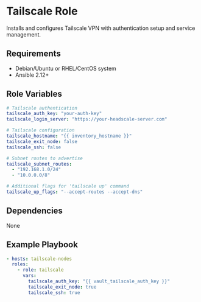 # Tailscale Role

Installs and configures Tailscale VPN with authentication setup and service management.

## Requirements

- Debian/Ubuntu or RHEL/CentOS system
- Ansible 2.12+

## Role Variables

```yaml
# Tailscale authentication
tailscale_auth_key: "your-auth-key"
tailscale_login_server: "https://your-headscale-server.com"

# Tailscale configuration
tailscale_hostname: "{{ inventory_hostname }}"
tailscale_exit_node: false
tailscale_ssh: false

# Subnet routes to advertise
tailscale_subnet_routes:
  - "192.168.1.0/24"
  - "10.0.0.0/8"

# Additional flags for 'tailscale up' command
tailscale_up_flags: "--accept-routes --accept-dns"
```

## Dependencies

None

## Example Playbook

```yaml
- hosts: tailscale-nodes
  roles:
    - role: tailscale
      vars:
        tailscale_auth_key: "{{ vault_tailscale_auth_key }}"
        tailscale_exit_node: true
        tailscale_ssh: true
```